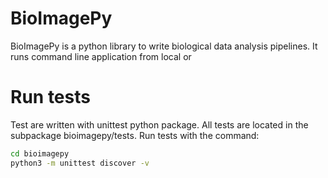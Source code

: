 # BioImagePy

BioImagePy is a python library to write biological data analysis pipelines.
It runs command line application from local or

# Run tests

Test are written with unittest python package. All tests are located in the subpackage bioimagepy/tests.
Run tests with the command:
```bash
cd bioimagepy
python3 -m unittest discover -v
```